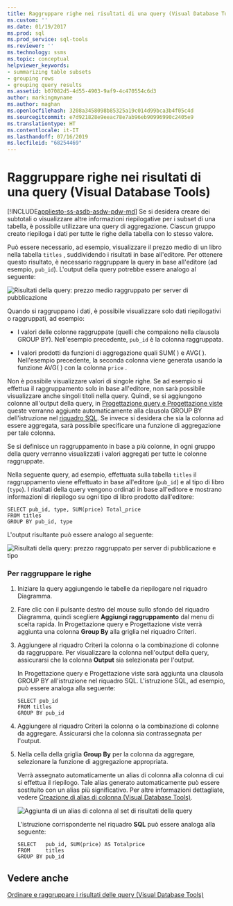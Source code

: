 ```yaml
---
title: Raggruppare righe nei risultati di una query (Visual Database Tools) | Microsoft Docs
ms.custom: ''
ms.date: 01/19/2017
ms.prod: sql
ms.prod_service: sql-tools
ms.reviewer: ''
ms.technology: ssms
ms.topic: conceptual
helpviewer_keywords:
- summarizing table subsets
- grouping rows
- grouping query results
ms.assetid: b07082d5-4d55-4903-9af9-4c470554c6d3
author: markingmyname
ms.author: maghan
ms.openlocfilehash: 3208a3458098b85325a19c014d99bca3b4f05c4d
ms.sourcegitcommit: e7d921828e9eeac78e7ab96eb90996990c2405e9
ms.translationtype: HT
ms.contentlocale: it-IT
ms.lasthandoff: 07/16/2019
ms.locfileid: "68254469"
---
```

# <a name="group-rows-in-query-results-visual-database-tools"></a>Raggruppare righe nei risultati di una query (Visual Database Tools)
[!INCLUDE[appliesto-ss-asdb-asdw-pdw-md](../../includes/appliesto-ss-asdb-asdw-pdw-md.md)]
Se si desidera creare dei subtotali o visualizzare altre informazioni riepilogative per i subset di una tabella, è possibile utilizzare una query di aggregazione. Ciascun gruppo creato riepiloga i dati per tutte le righe della tabella con lo stesso valore.  
  
Può essere necessario, ad esempio, visualizzare il prezzo medio di un libro nella tabella `titles` , suddividendo i risultati in base all'editore. Per ottenere questo risultato, è necessario raggruppare la query in base all'editore (ad esempio, `pub_id`). L'output della query potrebbe essere analogo al seguente:  
  
![Risultati della query: prezzo medio raggruppato per server di pubblicazione](../../ssms/visual-db-tools/media/dv3w9e1.gif "Risultati della query: prezzo medio raggruppato per server di pubblicazione")  
  
Quando si raggruppano i dati, è possibile visualizzare solo dati riepilogativi o raggruppati, ad esempio:  
  
-   I valori delle colonne raggruppate (quelli che compaiono nella clausola GROUP BY). Nell'esempio precedente, `pub_id` è la colonna raggruppata.  
  
-   I valori prodotti da funzioni di aggregazione quali SUM( ) e AVG( ). Nell'esempio precedente, la seconda colonna viene generata usando la funzione AVG( ) con la colonna `price` .  
  
Non è possibile visualizzare valori di singole righe. Se ad esempio si effettua il raggruppamento solo in base all'editore, non sarà possibile visualizzare anche singoli titoli nella query. Quindi, se si aggiungono colonne all'output della query, in [Progettazione query e Progettazione viste](../../ssms/visual-db-tools/query-and-view-designer-tools-visual-database-tools.md) queste verranno aggiunte automaticamente alla clausola GROUP BY dell'istruzione nel [riquadro SQL](../../ssms/visual-db-tools/sql-pane-visual-database-tools.md). Se invece si desidera che sia la colonna ad essere aggregata, sarà possibile specificare una funzione di aggregazione per tale colonna.  
  
Se si definisce un raggruppamento in base a più colonne, in ogni gruppo della query verranno visualizzati i valori aggregati per tutte le colonne raggruppate.  
  
Nella seguente query, ad esempio, effettuata sulla tabella `titles` il raggruppamento viene effettuato in base all'editore (`pub_id`) e al tipo di libro (`type`). I risultati della query vengono ordinati in base all'editore e mostrano informazioni di riepilogo su ogni tipo di libro prodotto dall'editore:  
  
```  
SELECT pub_id, type, SUM(price) Total_price  
FROM titles  
GROUP BY pub_id, type  
```  
  
L'output risultante può essere analogo al seguente:  
  
![Risultati della query: prezzo raggruppato per server di pubblicazione e tipo](../../ssms/visual-db-tools/media/dv3w9e2.gif "Risultati della query: prezzo raggruppato per server di pubblicazione e tipo")  
  
### <a name="to-group-rows"></a>Per raggruppare le righe  
  
1.  Iniziare la query aggiungendo le tabelle da riepilogare nel riquadro Diagramma.  
  
2.  Fare clic con il pulsante destro del mouse sullo sfondo del riquadro Diagramma, quindi scegliere **Aggiungi raggruppamento** dal menu di scelta rapida. In Progettazione query e Progettazione viste verrà aggiunta una colonna **Group By** alla griglia nel riquadro Criteri.  
  
3.  Aggiungere al riquadro Criteri la colonna o la combinazione di colonne da raggruppare. Per visualizzare la colonna nell'output della query, assicurarsi che la colonna **Output** sia selezionata per l'output.  
  
    In Progettazione query e Progettazione viste sarà aggiunta una clausola GROUP BY all'istruzione nel riquadro SQL. L'istruzione SQL, ad esempio, può essere analoga alla seguente:  
  
    ```  
    SELECT pub_id  
    FROM titles  
    GROUP BY pub_id  
    ```  
  
4.  Aggiungere al riquadro Criteri la colonna o la combinazione di colonne da aggregare. Assicurarsi che la colonna sia contrassegnata per l'output.  
  
5.  Nella cella della griglia **Group By** per la colonna da aggregare, selezionare la funzione di aggregazione appropriata.  
  
    Verrà assegnato automaticamente un alias di colonna alla colonna di cui si effettua il riepilogo. Tale alias generato automaticamente può essere sostituito con un alias più significativo. Per altre informazioni dettagliate, vedere [Creazione di alias di colonna (Visual Database Tools)](../../ssms/visual-db-tools/create-column-aliases-visual-database-tools.md).  
  
    ![Aggiunta di un alias di colonna al set di risultati della query](../../ssms/visual-db-tools/media/dv3w9e3.gif "Aggiunta di un alias di colonna al set di risultati della query")  
  
    L'istruzione corrispondente nel riquadro **SQL** può essere analoga alla seguente:  
  
    ```  
    SELECT   pub_id, SUM(price) AS Totalprice  
    FROM     titles  
    GROUP BY pub_id  
    ```  
  
## <a name="see-also"></a>Vedere anche  
[Ordinare e raggruppare i risultati delle query (Visual Database Tools)](../../ssms/visual-db-tools/sort-and-group-query-results-visual-database-tools.md)  
  
